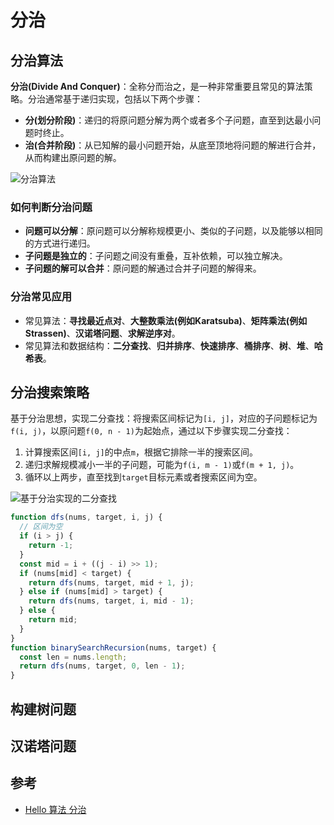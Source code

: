 # 分治

## 分治算法
**分治(Divide And Conquer)**：全称分而治之，是一种非常重要且常见的算法策略。分治通常基于递归实现，包括以下两个步骤：
* **分(划分阶段)**：递归的将原问题分解为两个或者多个子问题，直至到达最小问题时终止。
* **治(合并阶段)**：从已知解的最小问题开始，从底至顶地将问题的解进行合并，从而构建出原问题的解。

![分治算法](https://www.hello-algo.com/chapter_divide_and_conquer/divide_and_conquer.assets/divide_and_conquer_merge_sort.png)

### 如何判断分治问题
* **问题可以分解**：原问题可以分解称规模更小、类似的子问题，以及能够以相同的方式进行递归。
* **子问题是独立的**：子问题之间没有重叠，互补依赖，可以独立解决。
* **子问题的解可以合并**：原问题的解通过合并子问题的解得来。

### 分治常见应用
* 常见算法：**寻找最近点对**、**大整数乘法(例如Karatsuba)**、**矩阵乘法(例如Strassen)**、**汉诺塔问题**、**求解逆序对**。
* 常见算法和数据结构：**二分查找**、**归并排序**、**快速排序**、**桶排序**、**树**、**堆**、**哈希表**。

## 分治搜索策略
基于分治思想，实现二分查找：将搜索区间标记为`[i, j]`，对应的子问题标记为`f(i, j)`，以原问题`f(0, n - 1)`为起始点，通过以下步骤实现二分查找：
1. 计算搜索区间`[i, j]`的中点`m`，根据它排除一半的搜索区间。
2. 递归求解规模减小一半的子问题，可能为`f(i, m - 1)`或`f(m + 1, j)`。
3. 循环以上两步，直至找到`target`目标元素或者搜索区间为空。

![基于分治实现的二分查找](https://www.hello-algo.com/chapter_divide_and_conquer/binary_search_recur.assets/binary_search_recur.png)

```js
function dfs(nums, target, i, j) {
  // 区间为空
  if (i > j) {
    return -1;
  }
  const mid = i + ((j - i) >> 1);
  if (nums[mid] < target) {
    return dfs(nums, target, mid + 1, j);
  } else if (nums[mid] > target) {
    return dfs(nums, target, i, mid - 1);
  } else {
    return mid;
  }
}
function binarySearchRecursion(nums, target) {
  const len = nums.length;
  return dfs(nums, target, 0, len - 1);
}
```
## 构建树问题

## 汉诺塔问题

## 参考
* [Hello 算法 分治](https://www.hello-algo.com/chapter_divide_and_conquer/)